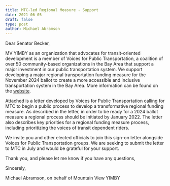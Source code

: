 ```yaml
---
title: MTC-led Regional Measure - Support 
date: 2021-06-05
draft: false
type: post
author: Michael Abramson
---
```


Dear Senator Becker,  
  
MV YIMBY as an organization that advocates for transit-oriented development is a member of Voices for Public Transportation, a coalition of over 50 community-based organizations in the Bay Area that support a major investment in our public transportation system. We support developing a major regional transportation funding measure for the November 2024 ballot to create a more accessible and inclusive transportation system in the Bay Area.  More information can be found on the [website].   
  
Attached is a letter developed by Voices for Public Transportation calling for MTC to begin a public process to develop a transformative regional funding measure. As described in the letter, in order to be ready for a 2024 ballot measure a regional process should be initiated by January 2022. The letter also describes key priorities for a regional funding measure process, including prioritizing the voices of transit dependent riders.  
  
We invite you and other elected officials to join this sign-on letter alongside Voices for Public Transportation groups. We are seeking to submit the letter to MTC in July and would be grateful for your support.  
  
Thank you, and please let me know if you have any questions,  
  
Sincerely,  
  
Michael Abramson, on behalf of Mountain View YIMBY  

[website]:https://www.voicesforpublictransportation.org/